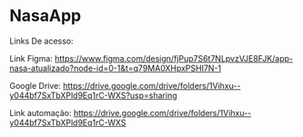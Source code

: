 # NasaApp

Links De acesso:

Link Figma: https://www.figma.com/design/fjPup7S6t7NLpvzVJE8FJK/app-nasa-atualizado?node-id=0-1&t=q79MA0XHpxPSHI7N-1 

Google Drive: https://drive.google.com/drive/folders/1Vihxu--y044bf7SxTbXPld9Eq1rC-WXS?usp=sharing

Link automação: https://drive.google.com/drive/folders/1Vihxu--y044bf7SxTbXPld9Eq1rC-WXS
